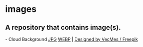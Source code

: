 # images
A repository that contains image(s).
---
 \- Cloud Background [JPG](https://cdn.jsdelivr.net/gh/catcosmicice/images@master/cloud-bg.jpg) [WEBP](https://cdn.jsdelivr.net/gh/catcosmicice/images@master/cloud-bg.webp) | [Designed by VecMes / Freepik](https://www.freepik.com)
 

